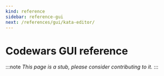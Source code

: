 ```yaml
---
kind: reference
sidebar: reference-gui
next: /references/gui/kata-editor/
---
```


# Codewars GUI reference

:::note
*This page is a stub, please consider contributing to it.*
:::